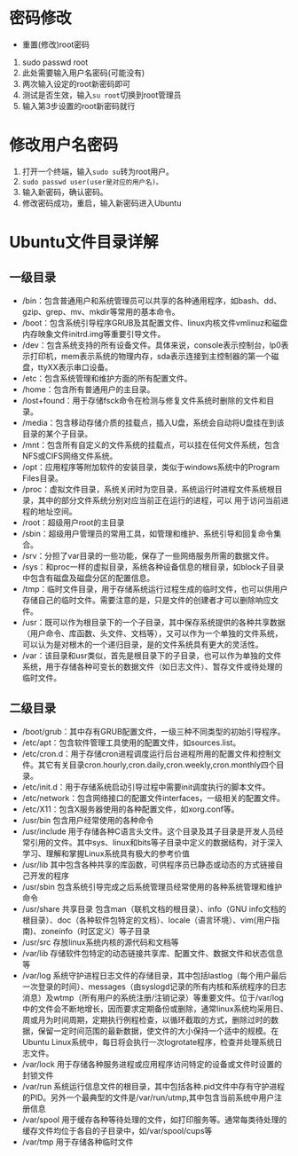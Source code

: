 # 密码修改
* 重置(修改)root密码
1. sudo passwd root
2. 此处需要输入用户名密码(可能没有)
3. 两次输入设定的root新密码即可
4. 测试是否生效，输入```su root```切换到root管理员
5. 输入第3步设置的root新密码就行
# 修改用户名密码
1. 打开一个终端，输入```sudo su```转为root用户。
2. ```sudo passwd user(user是对应的用户名)。```
3. 输入新密码，确认密码。
4. 修改密码成功，重启，输入新密码进入Ubuntu

# Ubuntu文件目录详解
## 一级目录
* /bin：包含普通用户和系统管理员可以共享的各种通用程序，如bash、dd、gzip、grep、mv、mkdir等常用的基本命令。
* /boot：包含系统引导程序GRUB及其配置文件、linux内核文件vmlinuz和磁盘内存映象文件initrd.img等重要引导文件。
* /dev：包含系统支持的所有设备文件。具体来说，console表示控制台，lp0表示打印机，mem表示系统的物理内存，sda表示连接到主控制器的第一个磁盘，ttyXX表示串口设备。
* /etc：包含系统管理和维护方面的所有配置文件。
* /home：包含所有普通用户的主目录。
* /lost+found：用于存储fsck命令在检测与修复文件系统时删除的文件和目录。
* /media：包含移动存储介质的挂载点，插入U盘，系统会自动将U盘挂在到该目录的某个子目录。
* /mnt：包含所有自定义的文件系统的挂载点，可以挂在任何文件系统，包含NFS或CIFS网络文件系统。
* /opt：应用程序等附加软件的安装目录，类似于windows系统中的Program Files目录。
* /proc：虚拟文件目录，系统关闭时为空目录，系统运行时进程文件系统根目录，其中的部分文件系统分别对应当前正在运行的进程，可以 用于访问当前进程的地址空间。
* /root：超级用户root的主目录
* /sbin：超级用户管理员的常用工具，如管理和维护、系统引导和回复命令集合。
* /srv：分担了var目录的一些功能，保存了一些网络服务所需的数据文件。
* /sys：和proc一样的虚拟目录，系统各种设备信息的根目录，如block子目录中包含有磁盘及磁盘分区的配置信息。
* /tmp：临时文件目录，用于存储系统运行过程生成的临时文件，也可以供用户存储自己的临时文件。需要注意的是，只是文件的创建者才可以删除响应文件。
* /usr：既可以作为根目录下的一个子目录，其中保存系统提供的各种共享数据（用户命令、库函数、头文件、文档等），又可以作为一个单独的文件系统，可以认为是对根木的一个递归目录，是的文件系统具有更大的灵活性。
* /var：该目录和usr类似，首先是根目录下的子目录，也可以作为单独的文件系统，用于存储各种可变长的数据文件（如日志文件）、暂存文件或待处理的临时文件。
## 二级目录
* /boot/grub：其中存有GRUB配置文件，一级三种不同类型的初始引导程序。
* /etc/apt：包含软件管理工具使用的配置文件，如sources.list。
* /etc/cron.d：用于存储cron进程调度运行后台进程所用的配置文件和控制文件。其它有关目录cron.hourly,cron.daily,cron.weekly,cron.monthly四个目录。
* /etc/init.d：用于存储系统启动引导过程中需要init调度执行的脚本文件。
* /etc/network：包含网络接口的配置文件interfaces，一级相关的配置文件。
* /etc/X11：包含X服务器使用的各种配置文件，如xorg.conf等。
* /usr/bin 包含用户经常使用的各种命令
* /usr/include 用于存储各种C语言头文件。这个目录及其子目录是开发人员经常引用的文件。其中sys、linux和bits等子目录中定义的数据结构，对于深入学习、理解和掌握Linux系统具有极大的参考价值
* /usr/lib 其中包含各种共享的库函数，可供程序员已静态或动态的方式链接自己开发的程序
* /usr/sbin 包含系统引导完成之后系统管理员经常使用的各种系统管理和维护命令
* /usr/share 共享目录 包含man（联机文档的根目录）、info（GNU info文档的根目录）、doc（各种软件包特定的文档）、locale（语言环境）、vim(用户指南)、zoneinfo（时区定义）等子目录
* /usr/src 存放linux系统内核的源代码和文档等
* /var/lib 存储软件包特定的动态链接共享库、配置文件、数据文件和状态信息等
* /var/log 系统守护进程日志文件的存储目录，其中包括lastlog（每个用户最后一次登录的时间）、messages（由syslogd记录的所有内核和系统程序的日志消息）及wtmp（所有用户的系统注册/注销记录）等重要文件。位于/var/log中的文件会不断地增长，因而要求定期备份或删除，通常linux系统均采用日、周或月为时间周期，定期执行例程检查，以循环截取的方式，删除过时的数据，保留一定时间范围的最新数据，使文件的大小保持一个适中的规模。在Ubuntu Linux系统中，每日将会执行一次logrotate程序，检查并处理系统日志文件。
* /var/lock 用于存储各种服务进程或应用程序访问特定的设备或文件时设置的封锁文件
* /var/run 系统运行信息文件的根目录，其中包括各种.pid文件中存有守护进程的PID。另外一个最典型的文件是/var/run/utmp,其中包含当前系统中用户注册信息
* /var/spool 用于缓存各种等待处理的文件，如打印服务等。通常每类待处理的缓存文件均位于各自的子目录中，如/var/spool/cups等
* /var/tmp 用于存储各种临时文件
